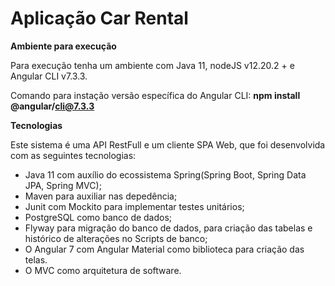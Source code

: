 # Aplicação Car Rental

**Ambiente para execução**

Para execução tenha um ambiente com Java 11, nodeJS v12.20.2 + e Angular CLI v7.3.3.

Comando para instação versão específica do Angular CLI: **npm install @angular/cli@7.3.3**

**Tecnologias**

Este sistema é uma API RestFull e um cliente SPA Web, que foi desenvolvida com as seguintes tecnologias:

<ul>
  <li>
    Java 11 com auxílio do ecossistema Spring(Spring Boot, Spring Data JPA, Spring MVC);
  </li>
  <li>
    Maven para auxiliar nas depedência;
  </li>
  <li>
    Junit com Mockito para implementar testes unitários;
  </li>
  <li>
    PostgreSQL como banco de dados;
  </li>
  <li>
    Flyway para migração do banco de dados, para criação das tabelas e histórico de alterações no Scripts de banco;
  </li>
  <li>
    O Angular 7 com Angular Material como biblioteca para criação das telas.
  </li>
  <li>
    O MVC como arquitetura de software.
  </li>
</ul>
